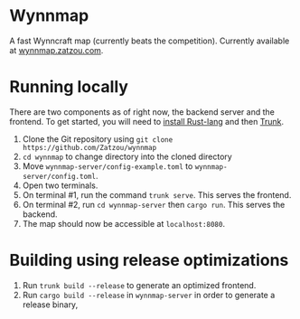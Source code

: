 # Wynnmap

A fast Wynncraft map (currently beats the competition). Currently available at [wynnmap.zatzou.com](https://wynnmap.zatzou.com).

# Running locally
There are two components as of right now, the backend server and the frontend. To get started, you will need to [install Rust-lang](https://www.rust-lang.org/tools/install) and then [Trunk](https://trunkrs.dev/).

1) Clone the Git repository using `git clone https://github.com/Zatzou/wynnmap`
2) `cd wynnmap` to change directory into the cloned directory
3) Move `wynnmap-server/config-example.toml` to `wynnmap-server/config.toml`.
4) Open two terminals.
5) On terminal #1, run the command `trunk serve`. This serves the frontend.
6) On terminal #2, run `cd wynnmap-server` then `cargo run`. This serves the backend.
7) The map should now be accessible at `localhost:8080`.

# Building using release optimizations
1) Run `trunk build --release` to generate an optimized frontend.
2) Run `cargo build --release` in `wynnmap-server` in order to generate a release binary,